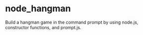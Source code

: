 # node_hangman
Build a hangman game in the command prompt by using node.js, constructor functions, and prompt.js. 
